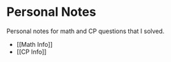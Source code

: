 # Personal Notes
Personal notes for math and CP questions that I solved.
- [[Math Info]]
- [[CP Info]]